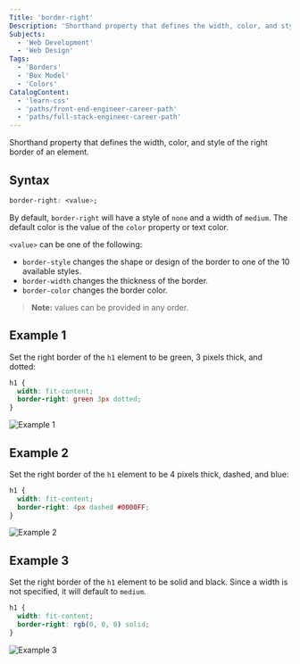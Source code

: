 ```yaml
---
Title: 'border-right'
Description: 'Shorthand property that defines the width, color, and style of the right border of an element.'
Subjects:
  - 'Web Development'
  - 'Web Design'
Tags:
  - 'Borders'
  - 'Box Model'
  - 'Colors'
CatalogContent:
  - 'learn-css'
  - 'paths/front-end-engineer-career-path'
  - 'paths/full-stack-engineer-career-path'
---
```


Shorthand property that defines the width, color, and style of the right border of an element.

## Syntax

```css
border-right: <value>;
```

By default, `border-right` will have a style of `none` and a width of `medium`.
The default color is the value of the `color` property or text color.

`<value>` can be one of the following:

- `border-style` changes the shape or design of the border to one of the 10 available styles.
- `border-width` changes the thickness of the border.
- `border-color` changes the border color.

> **Note:** values can be provided in any order.

## Example 1

Set the right border of the `h1` element to be green, 3 pixels thick, and dotted:

```css
h1 {
  width: fit-content;
  border-right: green 3px dotted;
}
```

![Example 1](https://raw.githubusercontent.com/Codecademy/docs/main/media/css-border-right-example-1.PNG "Example 1")

## Example 2

Set the right border of the `h1` element to be 4 pixels thick, dashed, and blue:

```css
h1 {
  width: fit-content;
  border-right: 4px dashed #0000FF;
}
```

![Example 2](https://raw.githubusercontent.com/Codecademy/docs/main/media/css-border-right-example-2.PNG "Example 2")

## Example 3

Set the right border of the `h1` element to be solid and black. Since a width is
not specified, it will default to `medium`.

```css
h1 {
  width: fit-content;
  border-right: rgb(0, 0, 0) solid;
}
```

![Example 3](https://raw.githubusercontent.com/Codecademy/docs/main/media/css-border-right-example-3.PNG "Example 3")
